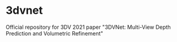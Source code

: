 # 3dvnet
Official repository for 3DV 2021 paper "3DVNet: Multi-View Depth Prediction and Volumetric Refinement"
